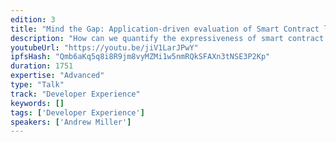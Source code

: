 ```yaml
---
edition: 3
title: "Mind the Gap: Application-driven evaluation of Smart Contract languages"
description: "How can we quantify the expressiveness of smart contract programming languages? In this talk I’ll present research conducted over the past two years that answers this question with an application driven approach. We take several well-known applications as case studies (a random coin flipping gadget, fair off-chain multiparty computations, and payment channel networks), and attempt to implement them in both Bitcoin script (UTXO-based) and in Ethereum (contract-based). In each setting, we find that the UTXO-based framework requires additional asymptotic overhead compared to Ethereum (either time, computing power, or locked-up collateral). These case studies can therefore serve as a benchmark suite for evaluating new languages as well."
youtubeUrl: "https://youtu.be/jiV1LarJPwY"
ipfsHash: "Qmb6aKq5q8i8R9jm8vyMZMi1w5nmRQkSFAXn3tNSE3P2Kp"
duration: 1751
expertise: "Advanced"
type: "Talk"
track: "Developer Experience"
keywords: []
tags: ['Developer Experience']
speakers: ['Andrew Miller']
---
```

